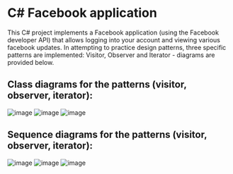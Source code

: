 # C# Facebook application
This C# project implements a Facebook application (using the Facebook developer API) that allows logging into your account and viewing various facebook updates.
In attempting to practice design patterns, three specific patterns are implemented: Visitor, Observer and Iterator - diagrams are provided below.
## Class diagrams for the patterns (visitor, observer, iterator):
![image](https://github.com/yarin-shechter/C-Facebook-application/assets/48433514/6d1e77e4-d902-4fca-bcc8-d0cd69c5012a)
![image](https://github.com/yarin-shechter/C-Facebook-application/assets/48433514/3a3c73f5-b2b1-45dd-81a4-d3dd40e008a9)
![image](https://github.com/yarin-shechter/C-Facebook-application/assets/48433514/fa1f7c0e-06b1-4ce7-952f-09d090be2f95)

## Sequence diagrams for the patterns (visitor, observer, iterator):
![image](https://github.com/yarin-shechter/C-Facebook-application/assets/48433514/ea50b84b-356e-4607-afac-4ae76302a8a0)
![image](https://github.com/yarin-shechter/C-Facebook-application/assets/48433514/345ccd6d-c7fa-4399-b091-4d526d5dc135)
![image](https://github.com/yarin-shechter/C-Facebook-application/assets/48433514/a78cc107-61fa-446f-891d-3bcfb4aa11ac)


